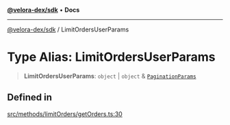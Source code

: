 [**@velora-dex/sdk**](../README.md) • **Docs**

***

[@velora-dex/sdk](../globals.md) / LimitOrdersUserParams

# Type Alias: LimitOrdersUserParams

> **LimitOrdersUserParams**: `object` \| `object` & [`PaginationParams`](../-internal-/type-aliases/PaginationParams.md)

## Defined in

[src/methods/limitOrders/getOrders.ts:30](https://github.com/VeloraDEX/sdk/blob/feat/extend_delta_orders_filtering/src/methods/limitOrders/getOrders.ts#L30)
